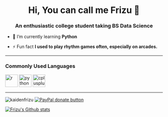 <h1 align="center">Hi, You can call me Frizu 👋</h1>
<h3 align="center">An enthusiastic college student taking BS Data Science</h3>

- 🌱 I’m currently learning **Python**

- ⚡ Fun fact **I used to play rhythm games often, especially on arcades.**

---
### Commonly Used Languages

<p align="left"><img src="https://cdn.jsdelivr.net/npm/simple-icons@v3/icons/r.svg" alt="r" width="40" height="40"/> <img src="https://devicons.github.io/devicon/devicon.git/icons/python/python-original.svg" alt="python" width="40" height="40"/> <img src="https://devicons.github.io/devicon/devicon.git/icons/cplusplus/cplusplus-original.svg" alt="cplusplus" width="40" height="40"/></p>

---
<p align="left"> <img src="https://komarev.com/ghpvc/?username=kaidenfrizu" alt="kaidenfrizu" /> <a href="https://paypal.me/Frizu" title="Paypal Link"><img src="https://img.shields.io/badge/paypal-donate-yellow.svg" alt="PayPal donate button" /></a></p>

[![Frizu's Github stats](https://github-readme-stats.vercel.app/api?username=KaidenFrizu)](https://github.com/anuraghazra/github-readme-stats)

